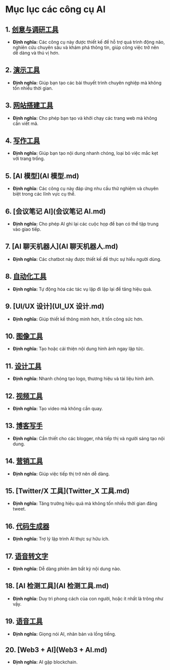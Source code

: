# Mục lục các công cụ AI

## 1. [创意与调研工具](创意与调研工具.md)
*   **Định nghĩa:** Các công cụ này được thiết kế để hỗ trợ quá trình động não, nghiên cứu chuyên sâu và khám phá thông tin, giúp công việc trở nên dễ dàng và thú vị hơn.

## 2. [演示工具](演示工具.md)
*   **Định nghĩa:** Giúp bạn tạo các bài thuyết trình chuyên nghiệp mà không tốn nhiều thời gian.

## 3. [网站搭建工具](网站搭建工具.md)
*   **Định nghĩa:** Cho phép bạn tạo và khởi chạy các trang web mà không cần viết mã.

## 4. [写作工具](写作工具.md)
*   **Định nghĩa:** Giúp bạn tạo nội dung nhanh chóng, loại bỏ việc mắc kẹt với trang trống.

## 5. [AI 模型](AI 模型.md)
*   **Định nghĩa:** Các công cụ này đáp ứng nhu cầu thử nghiệm và chuyên biệt trong các lĩnh vực cụ thể.

## 6. [会议笔记 AI](会议笔记 AI.md)
*   **Định nghĩa:** Cho phép AI ghi lại các cuộc họp để bạn có thể tập trung vào giao tiếp.

## 7. [AI 聊天机器人](AI 聊天机器人.md)
*   **Định nghĩa:** Các chatbot này được thiết kế để thực sự hiểu người dùng.

## 8. [自动化工具](自动化工具.md)
*   **Định nghĩa:** Tự động hóa các tác vụ lặp đi lặp lại để tăng hiệu quả.

## 9. [UI/UX 设计](UI_UX 设计.md)
*   **Định nghĩa:** Giúp thiết kế thông minh hơn, ít tốn công sức hơn.

## 10. [图像工具](图像工具.md)
*   **Định nghĩa:** Tạo hoặc cải thiện nội dung hình ảnh ngay lập tức.

## 11. [设计工具](设计工具.md)
*   **Định nghĩa:** Nhanh chóng tạo logo, thương hiệu và tài liệu hình ảnh.

## 12. [视频工具](视频工具.md)
*   **Định nghĩa:** Tạo video mà không cần quay.

## 13. [博客写手](博客写手.md)
*   **Định nghĩa:** Cần thiết cho các blogger, nhà tiếp thị và người sáng tạo nội dung.

## 14. [营销工具](营销工具.md)
*   **Định nghĩa:** Giúp việc tiếp thị trở nên dễ dàng.

## 15. [Twitter/X 工具](Twitter_X 工具.md)
*   **Định nghĩa:** Tăng trưởng hiệu quả mà không tốn nhiều thời gian đăng tweet.

## 16. [代码生成器](代码生成器.md)
*   **Định nghĩa:** Trợ lý lập trình AI thực sự hữu ích.

## 17. [语音转文字](语音转文字.md)
*   **Định nghĩa:** Dễ dàng phiên âm bất kỳ nội dung nào.

## 18. [AI 检测工具](AI 检测工具.md)
*   **Định nghĩa:** Duy trì phong cách của con người, hoặc ít nhất là trông như vậy.

## 19. [语音工具](语音工具.md)
*   **Định nghĩa:** Giọng nói AI, nhân bản và lồng tiếng.

## 20. [Web3 + AI](Web3 + AI.md)
*   **Định nghĩa:** AI gặp blockchain. 